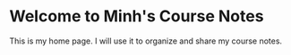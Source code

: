 # Welcome to Minh's Course Notes

This is my home page. I will use it to organize and share my course notes.